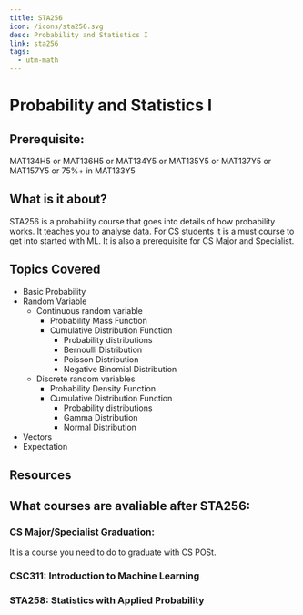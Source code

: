 ```yaml
---
title: STA256
icon: /icons/sta256.svg
desc: Probability and Statistics I
link: sta256
tags:
  - utm-math
---
```


# Probability and Statistics I

## Prerequisite:

MAT134H5 or MAT136H5 or MAT134Y5 or MAT135Y5 or MAT137Y5 or MAT157Y5 or 75%+ in
MAT133Y5

## What is it about?

STA256 is a probability course that goes into details of how probability works.
It teaches you to analyse data. For CS students it is a must course to get into
started with ML. It is also a prerequisite for CS Major and Specialist.

## Topics Covered

- Basic Probability
- Random Variable
  - Continuous random variable
    - Probability Mass Function
    - Cumulative Distribution Function
      - Probability distributions
      - Bernoulli Distribution
      - Poisson Distribution
      - Negative Binomial Distribution
  - Discrete random variables
    - Probability Density Function
    - Cumulative Distribution Function
      - Probability distributions
      - Gamma Distribution
      - Normal Distribution
- Vectors
- Expectation

## Resources

<grid-1-x-2
title="Intro to Statistics"
link='https://www.youtube.com/watch?v=LMSyiAJm99g'
img-Src="https://external-content.duckduckgo.com/iu/?u=https%3A%2F%2Ftse2.mm.bing.net%2Fth%3Fid%3DOIP.yqZtQlSmefkNp86Ww6pIVgHaHa%26pid%3DApi&f=1"
button="Start Listening!"
desc="This is an introduction to statistics. Let's you know what is statistics."></grid-1-x-2>

<grid-1-x-2
:reversed=true
title="Bernoulli Distribution"
link='https://www.youtube.com/watch?v=nl9WiZMZnYs'
img-Src="https://external-content.duckduckgo.com/iu/?u=https%3A%2F%2Ftse3.mm.bing.net%2Fth%3Fid%3DOIP.l-dxGo8AUkD0-IjpStkAqgHaEK%26pid%3DApi&f=1"
button="Check it out!"
desc="This is an introduction to Bernoulli Distribution a very important distribution that you will learn during the course."></grid-1-x-2>

<grid-1-x-2
title="Random Variable"
link='https://www.youtube.com/watch?v=dOr0NKyD31Q'
img-Src="https://external-content.duckduckgo.com/iu/?u=https%3A%2F%2Ftse2.mm.bing.net%2Fth%3Fid%3DOIP.2Soqm2ofSDzcfWEnp1DM8gHaFj%26pid%3DApi&f=1"
button="Start Listening!"
desc="This is an introduction to Random Variable a very important part of the course."></grid-1-x-2>

## What courses are avaliable after STA256:

### CS Major/Specialist Graduation:

It is a course you need to do to graduate with CS POSt.

### CSC311: Introduction to Machine Learning

### STA258: Statistics with Applied Probability
